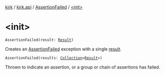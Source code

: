 [kirk](../../index.md) / [kirk.api](../index.md) / [AssertionFailed](index.md) / [&lt;init&gt;](./-init-.md)

# &lt;init&gt;

`AssertionFailed(result: `[`Result`](../-result/index.md)`)`

Creates an [AssertionFailed](index.md) exception with a single [result](-init-.md#kirk.api.AssertionFailed$<init>(kirk.api.Result)/result).

`AssertionFailed(results: `[`Collection`](https://kotlinlang.org/api/latest/jvm/stdlib/kotlin.collections/-collection/index.html)`<`[`Result`](../-result/index.md)`>)`

Thrown to indicate an assertion, or a group or chain of assertions has
failed.

